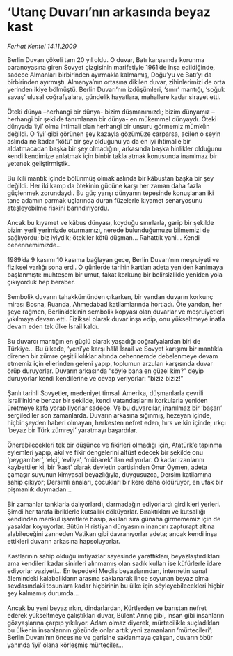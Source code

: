 # ‘Utanç Duvarı’nın arkasında beyaz kast

*Ferhat Kentel 14.11.2009*

<div class="yazi">Berlin Duvarı çökeli tam 20 yıl oldu. O duvar, Batı karşısında korunma paranoyasına giren Sovyet çizgisinin marifetiyle 1961’de inşa edildiğinde, sadece Almanları birbirinden ayırmakla kalmamış, Doğu’yu ve Batı’yı da birbirinden ayırmıştı. Almanya’nın ortasına dikilen duvar, zihinlerimizi de orta yerinden ikiye bölmüştü. Berlin Duvarı’nın izdüşümleri, ‘sınır’ mantığı, ‘soğuk savaş’ ulusal coğrafyalara, gündelik hayatlara, mahallere kadar sirayet etti.<br/><br/>Öteki dünya –herhangi bir dünya- bizim düşmanımızdı; bizim dünyamız –herhangi bir şekilde tanımlanan bir dünya- en mükemmel dünyaydı. Öteki dünyada ‘iyi’ olma ihtimali olan herhangi bir unsuru görmemiz mümkün değildi. O ‘iyi’ gibi görünen şey kazayla gözümüze çarparsa, acilen o şeyin aslında ne kadar ‘kötü’ bir şey olduğunu ya da en iyi ihtimalle bir aldatmacadan başka bir şey olmadığını, arkasında başka hinlikler olduğunu kendi kendimize anlatmak için binbir takla atmak konusunda inanılmaz bir yetenek geliştirmiştik. <br/><br/>Bu ikili mantık içinde bölünmüş olmak aslında bir kâbustan başka bir şey değildi. Her iki kamp da ötekinin gücüne karşı her zaman daha fazla güçlenmek zorundaydı. Bu güç yarışı dünyanın tepesinde konuşlanan iki tane adamın parmak uçlarında duran füzelerle kıyamet senaryosunu ateşleyebilme riskini barındırıyordu. <br/><br/>Ancak bu kıyamet ve kâbus dünyası, koyduğu sınırlarla, garip bir şekilde bizim yerli yerimizde oturmamızı, nerede bulunduğumuzu bilmemizi de sağlıyordu; biz iyiydik; ötekiler kötü düşman... Rahattık yani... Kendi cehennemimizde...<br/><br/>1989’da 9 kasımı 10 kasıma bağlayan gece, Berlin Duvarı’nın meşruiyeti ve fiziksel varlığı sona erdi. O günlerde tarihin kartları adeta yeniden karılmaya başlanmıştı: muhteşem bir umut, fakat korkunç bir belirsizlikle yeniden yola çıkıyorduk hep beraber. <br/><br/>Sembolik duvarın tahakkümünden çıkarken, bir yandan duvarın korkunç mirası Bosna, Ruanda, Ahmedabad katliamlarında hortladı. Öte yandan, her şeye rağmen, Berlin’dekinin sembolik kopyası olan duvarlar ve meşruiyetleri yıkılmaya devam etti. Fiziksel olarak duvar inşa edip, onu yükseltmeye inatla devam eden tek ülke İsrail kaldı. <br/><br/>Bu duvarcı mantığın en güçlü olarak yaşadığı coğrafyalardan biri de Türkiye... Bu ülkede, ‘yeni’ye karşı hâlâ İsrail ve Sovyet karışımı bir mantıkla direnen bir zümre çeşitli kılıklar altında cehennemde debelenmeye devam etmemiz için ellerinden geleni yapıp, toplumun arzuları karşısında duvar örüp duruyorlar. Duvarın arkasında “söyle bana en güzel kim?” deyip duruyorlar kendi kendilerine ve cevap veriyorlar: “biziz biziz!” <br/><br/>Şanlı tarihli Sovyetler, medeniyet timsali Amerika, düşmanlarla çevrili İsrail’inkine benzer bir şekilde, kendi vatandaşlarını korkularla yeniden üretmeye kafa yorabiliyorlar sadece. Ve bu duvarcılar, inanılmaz bir ‘başarı’ sergilediler son zamanlarda. Duvarın arkasına sığınmış, hezeyan içinde, hiçbir şeyden haberi olmayan, herkesten nefret eden, hırs ve kin içinde, ırkçı ‘beyaz bir Türk zümreyi’ yaratmayı başardılar. <br/><br/>Önerebilecekleri tek bir düşünce ve fikirleri olmadığı için, Atatürk’e tapınma eylemleri yapıp, akıl ve fikir dengelerini altüst edecek bir şekilde onu ‘peygamber’, ‘elçi’, ‘evliya’, ‘mübarek’ ilan ediyorlar. O kadar izanlarını kaybettiler ki, bir ‘kast’ olarak devletin partisinden Onur Öymen, adeta çamaşır suyunun kimyasal beyazlığıyla, duygusuzca, Dersim katliamına sahip çıkıyor; Dersimli anaları, çocukları bir kere daha öldürüyor, en ufak bir pişmanlık duymadan... <br/><br/>Bir zamanlar tanklarla dalıyorlardı, darmadağın ediyorlardı girdikleri yerleri. Şimdi her tarafa ibriklerle kutsallık döküyorlar. Bıraktıkları ve kutsallığı kendinden menkul işaretlere basıp, akılları sıra günaha girmememiz için de yasaklar koyuyorlar. Bütün Hıristiyan dünyasının inancını zapturapt altına alabileceğini zanneden Vatikan gibi davranıyorlar adeta; ancak kendi inşa ettikleri duvarın arkasına hapsoluyorlar. <br/><br/>Kastlarının sahip olduğu imtiyazlar sayesinde yarattıkları, beyazlaştırdıkları ama kendileri kadar sinirleri alınmamış olan sadık kulları ise küfürlerle idare ediyorlar vaziyeti... En tepedeki Meclis beyazlarından, internetin sanal âlemindeki kalabalıkların arasına saklanarak lince soyunan beyaz olma sevdasındaki tosunlara kadar hiçbirinin bu ülke için söyleyebilecekleri hiçbir şey kalmamış durumda... <br/><br/>Ancak bu yeni beyaz ırkın, dindarlardan, Kürtlerden ve barıştan nefret ederek yükseltmeye çalıştıkları duvar, Bülent Arınç gibi, insan gibi insanların gözyaşlarına çarpıp yıkılıyor. Adam olmaz diyerek, mürtecilikle suçladıkları bu ülkenin insanlarının gözünde onlar artık yeni zamanların ‘mürtecileri’; Berlin Duvarı’nın öncesine ve gerisine saklanmaya çalışan, duvarın öbür yanında ‘iyi’ olana körleşmiş mürteciler...</div>
